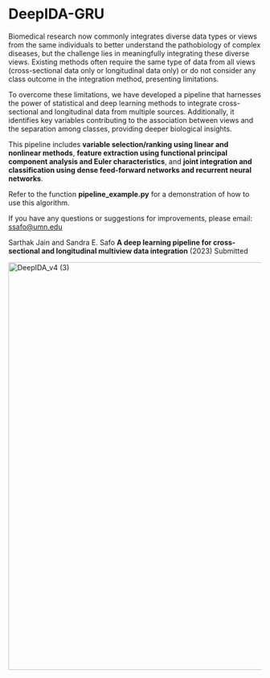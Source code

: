 # DeepIDA-GRU
Biomedical research now commonly integrates diverse data types or views from the same individuals to better understand the pathobiology of complex diseases, but the challenge lies in meaningfully integrating these diverse views. Existing methods often require the same type of data from all views (cross-sectional data only or longitudinal data only) or do not consider any class outcome in the integration method, presenting limitations. 

To overcome these limitations, we have developed a pipeline that harnesses the power of statistical and deep learning methods to integrate cross-sectional and longitudinal data from multiple sources. Additionally, it identifies key variables contributing to the association between views and the separation among classes, providing deeper biological insights. 

This pipeline includes **variable selection/ranking using linear and nonlinear methods**, **feature extraction using functional principal component analysis and Euler characteristics**, and **joint integration and classification using dense feed-forward networks and recurrent neural networks**.

Refer to the function **pipeline_example.py** for a demonstration of how to use this algorithm.

If you have any questions or suggestions for improvements, please email: ssafo@umn.edu 

Sarthak Jain and Sandra E. Safo **A  deep learning pipeline for  cross-sectional and longitudinal multiview data integration** (2023) Submitted

<img width="811" alt="DeepIDA_v4 (3)" src="https://github.com/lasandrall/DeepIDA-GRU/assets/29103607/d63183dc-3f08-4fb7-be42-5097761d0181">
